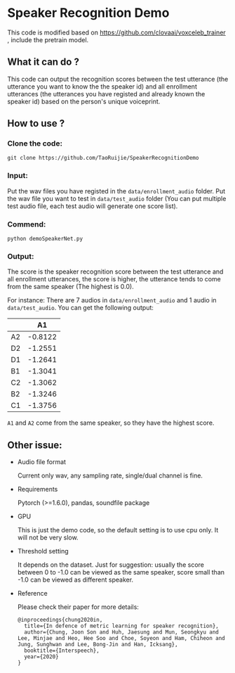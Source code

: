 # Speaker Recognition Demo

This code is modified based on https://github.com/clovaai/voxceleb_trainer , include the pretrain model.

## What it can do ?
This code can output the recognition scores between the test utterance (the utterance you want to know the the speaker id) and all enrollment utterances (the utterances you have registed and already known the speaker id) based on the person's unique voiceprint.

## How to use ?

### Clone the code:

```
git clone https://github.com/TaoRuijie/SpeakerRecognitionDemo
```

### Input: 
  
  Put the wav files you have registed in the `data/enrollment_audio` folder. Put the wav file you want to test in `data/test_audio` folder (You can put multiple test audio file, each test audio will generate one score list).

### Commend:

```
python demoSpeakerNet.py
```

### Output: 
  
  The score is the speaker recognition score between the test utterance and all enrollment utterances, the score is higher, the utterance tends to come from the same speaker (The highest is 0.0).  
  
  For instance: There are 7 audios in `data/enrollment_audio` and 1 audio in `data/test_audio`. You can get the following output:


|    |     A1 |
| -- | ------ |
| A2 | -0.8122|
| D2 | -1.2551|
| D1 | -1.2641|
| B1 | -1.3041|
| C2 | -1.3062|
| B2 | -1.3246|
| C1 | -1.3756|

	
`A1` and `A2` come from the same speaker, so they have the highest score.

## Other issue:

- Audio file format

	Current only wav, any sampling rate, single/dual channel is fine. 

- Requirements

	Pytorch (>=1.6.0), pandas, soundfile package
	
- GPU
	
	This is just the demo code, so the default setting is to use cpu only. It will not be very slow.

- Threshold setting

	It depends on the dataset. Just for suggestion: usually the score between 0 to -1.0 can be viewed as the same speaker, score small than -1.0 can be viewed as different speaker.

- Reference

	Please check their paper for more details:

	```
	@inproceedings{chung2020in,
	  title={In defence of metric learning for speaker recognition},
	  author={Chung, Joon Son and Huh, Jaesung and Mun, Seongkyu and Lee, Minjae and Heo, Hee Soo and Choe, Soyeon and Ham, Chiheon and Jung, Sunghwan and Lee, Bong-Jin and Han, Icksang},
	  booktitle={Interspeech},
	  year={2020}
	}
	```
